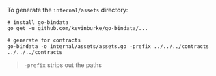 
To generate the `internal/assets` directory:

```
# install go-bindata
go get -u github.com/kevinburke/go-bindata/...

# generate for contracts
go-bindata -o internal/assets/assets.go -prefix ../../../contracts ../../../contracts
```

> `-prefix` strips out the paths